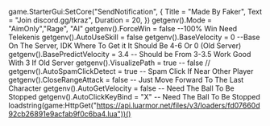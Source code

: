 game.StarterGui:SetCore("SendNotification", {
Title = "Made By Faker",
Text = "Join discord.gg/tkraz",
Duration = 20,
})
getgenv().Mode = "AimOnly","Rage", "AI"
getgenv().ForceWin = false --100% Win Need  Telekenis
getgenv().AutoUseSkill = false
getgenv().BaseVelocity = 0 --Base On The Server, IDK Where To Get it It Should Be 4-6 Or 0 (Old Server)
getgenv().BasePredictVelocity = 3.4 -- Should be From 3-3.5 Work Good With 3 If Old Server
getgenv().VisualizePath = true -- false //
getgenv().AutoSpamClickDetect = true -- Spam Click If Near Other Player
getgenv().CloseRangeAttack = false -- Just Move Forward To The Last Character
getgenv().AutoGetVelocity = false -- Need The Ball To Be Stopped
getgenv().AutoClickKeyBind = "X" -- Need The Ball To Be Stopped
loadstring(game:HttpGet("https://api.luarmor.net/files/v3/loaders/fd07660d92cb26891e9acfab9f0c6ba4.lua"))()
